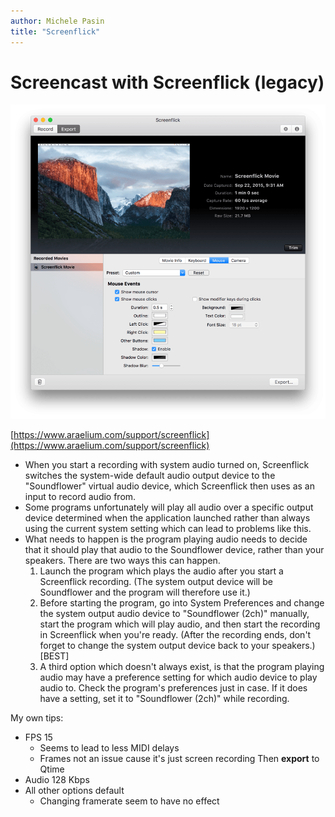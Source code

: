 ```yaml
---
author: Michele Pasin
title: "Screenflick"
---
```



# Screencast with Screenflick (legacy)

[![Image screenflick.png](../assets/images/screenflick.png)](../assets/images/screenflick.png)

[https://www.araelium.com/support/screenflick](https://www.araelium.com/support/screenflick)

*  When you start a recording with system audio turned on, Screenflick switches the system-wide default audio output device to the "Soundflower" virtual audio device, which Screenflick then uses as an input to record audio from. 
* Some programs unfortunately will play all audio over a specific output device determined when the application launched rather than always using the current system setting which can lead to problems like this.
* What needs to happen is the program playing audio needs to decide that it should play that audio to the Soundflower device, rather than your speakers. There are two ways this can happen.
 	1.	Launch the program which plays the audio after you start a Screenflick recording. (The system output device will be Soundflower and the program will therefore use it.)
 	2.	Before starting the program, go into System Preferences and change the system output audio device to "Soundflower (2ch)" manually, start the program which will play audio, and then start the recording in Screenflick when you're ready. (After the recording ends, don't forget to change the system output device back to your speakers.)
	[BEST]
	 3.	A third option which doesn't always exist, is that the program playing audio may have a preference setting for which audio device to play audio to. Check the program's preferences just in case. If it does have a setting, set it to "Soundflower (2ch)" while recording.

My own tips:
- FPS 15  
	- Seems to lead to less MIDI delays 
	- Frames not an issue cause it's just screen recording
Then **export** to Qtime
- Audio 128 Kbps
- All other options default
	- Changing framerate seem to have no effect 

